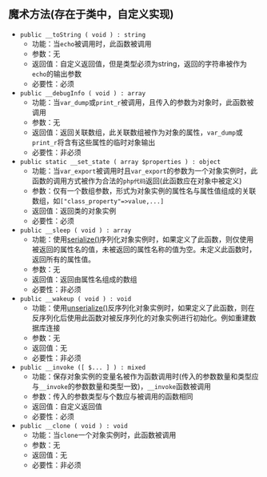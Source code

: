 ## 魔术方法(存在于类中，自定义实现)
* `public __toString ( void ) : string`
    * 功能：当`echo`被调用时，此函数被调用
    * 参数：无
    * 返回值：自定义返回值，但是类型必须为string，返回的字符串被作为`echo`的输出参数 
    * 必要性：必须
* `public __debugInfo ( void ) : array`
    * 功能：当`var_dump`或`print_r`被调用，且传入的参数为对象时，此函数被调用
    * 参数：无
    * 返回值：返回关联数组，此关联数组被作为对象的属性，`var_dump`或`print_r`将含有这些属性的临时对象输出
    * 必要性：非必须
* `public static __set_state ( array $properties ) : object`   
    * 功能：当`var_export`被调用时且`var_export`的参数为一个对象实例时，此函数的调用方式被作为合法的`php代码`返回(此函数应在对象中被定义) 
    * 参数：仅有一个数组参数，形式为对象实例的属性名与属性值组成的关联数组，如`["class_property"=>value,...]`
    * 返回值：返回类的对象实例
    * 必要性：必须
* `public __sleep ( void ) : array`
    * 功能：使用[serialize()](https://www.php.net/manual/zh/function.serialize.php)序列化对象实例时，如果定义了此函数，则仅使用被返回的属性名的值，未被返回的属性名称的值为空。未定义此函数时，返回所有的属性值。
    * 参数：无
    * 返回值：返回由属性名组成的数组 
    * 必要性：非必须
* `public __wakeup ( void ) : void`
    * 功能：使用[unserialize()](https://www.php.net/manual/zh/function.unserialize.php)反序列化对象实例时，如果定义了此函数，则在反序列化后使用此函数对被反序列化的对象实例进行初始化。例如重建数据库连接
    * 参数：无
    * 返回值：无
    * 必要性：非必须
* `public __invoke ([ $... ] ) : mixed`
    * 功能：保存对象实例的变量名被作为函数调用时(传入的参数数量和类型应与`__invoke`的参数数量和类型一致)，`__invoke`函数被调用
    * 参数：传入的参数类型与个数应与被调用的函数相同
    * 返回值：自定义返回值
    * 必要性：必须
* `public __clone ( void ) : void`
    * 功能：当`clone`一个对象实例时，此函数被调用
    * 参数：无
    * 返回值：无
    * 必要性：非必须